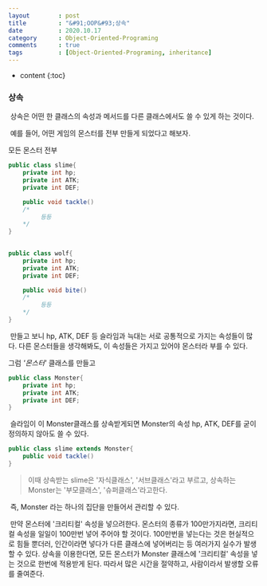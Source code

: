 ```yaml
---
layout        : post
title         : "&#91;OOP&#93;상속"
date          : 2020.10.17
category      : Object-Oriented-Programing
comments      : true
tags          : [Object-Oriented-Programing, inheritance]
---
```


* content
{:toc}

### 상속
  

&nbsp;상속은 어떤 한 클래스의 속성과 메서드를 다른 클래스에서도 쓸 수 있게 하는 것이다.

&nbsp;예를 들어, 어떤 게임의 몬스터를 전부 만들게 되었다고 해보자.


모든 몬스터 전부
<span type="hidden" id="slime"></span>

```java
public class slime{
	private int hp;
	private int ATK;
	private int DEF;

	public void tackle()
	/*
		 등등
	*/
}
  

public class wolf{
	private int hp;
	private int ATK;
	private int DEF;

	public void bite()
	/*
		 등등
	*/
}
```
  
&nbsp;만들고 보니 hp, ATK, DEF 등 슬라임과 늑대는 서로 공통적으로 가지는 속성들이 많다. 다른 몬스터들을 생각해봐도, 이 속성들은 가지고 있어야 몬스터라 부를 수 있다.

  
그럼 *'몬스터'* 클래스를 만들고



```java
public class Monster{
	private int hp;
	private int ATK;
	private int DEF;
}
```

&nbsp;슬라임이 이 Monster클래스를 상속받게되면 Monster의 속성 hp, ATK, DEF를 굳이 정의하지 않아도 쓸 수 있다.

```java
public class slime extends Monster{
	public void tackle()
}
```

> 이때 상속받는 slime은 '자식클래스', '서브클래스'라고 부르고, 상속하는 Monster는 '부모클래스', '슈퍼클래스'라고한다.


&nbsp;즉, Monster 라는 하나의 집단을 만들어서 관리할 수 있다.

&nbsp;만약 몬스터에 '크리티컬' 속성을 넣으려한다. 몬스터의 종류가 100만가지라면, 크리티컬 속성을 일일이 100만번 넣어 주어야 할 것이다. 100만번을 넣는다는 것은 현실적으로 힘들 뿐더러, 인간이라면 넣다가 다른 클래스에 넣어버리는 등 여러가지 실수가 발생 할 수 있다. 상속을 이용한다면, 모든 몬스터가 Monster 클래스에 '크리티컬' 속성을 넣는 것으로 한번에 적용받게 된다. 따라서 많은 시간을 절약하고, 사람이라서 발생할 오류를 줄여준다.

